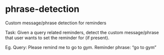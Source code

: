# phrase-detection
Custom message/phrase detection for reminders 

Task: Given a query related reminders, detect the custom message/phrase that user wants to set the reminder for (if present).

Eg. Query: Please remind me to go to gym. Reminder phrase: “go to gym”
